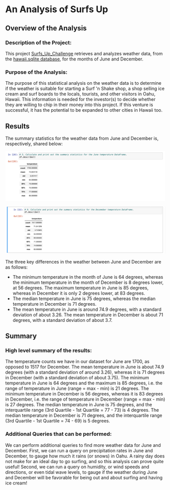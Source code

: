 # An Analysis of Surfs Up

## Overview of the Analysis
### Description of the Project:
This project [Surfs_Up_Challenge](https://github.com/SohaT7/Surfs_Up/blob/main/SurfsUp_Challenge.ipynb) retrieves and analyzes weather data, from the [hawaii.sqlite database](https://github.com/SohaT7/Surfs_Up/blob/main/hawaii.sqlite), for the months of June and December.

### Purpose of the Analysis:
The purpose of this statistical analysis on the weather data is to determine if the weather is suitable for starting a Surf 'n Shake shop, a shop selling ice cream and surf boards to the locals, tourists, and other visitors in Oahu, Hawaii. This information is needed for the investor(s) to decide whether they are willing to chip in their money into this project. If this venture is successful, it has the potential to be expanded to other cities in Hawaii too. 

## Results
The summary statistics for the weather data from June and December is, respectively, shared below:

![June](https://github.com/SohaT7/Surfs_Up/blob/main/Image_June_Temperatures.png)

![December](https://github.com/SohaT7/Surfs_Up/blob/main/Image_December_Temperatures.png)

The three key differences in the weather between June and December are as follows:
- The minimum temperature in the month of June is 64 degrees, whereas the minimum temperature in the month of December is 8 degrees lower, at 56 degrees. The maximum temperature in June is 85 degrees, whereas in December it is only 2 degrees lower, at 83 degrees.
- The median temperature in June is 75 degrees, whereas the median temperature in December is 71 degrees. 
- The mean temperature in June is around 74.9 degrees, with a standard deviation of about 3.26. The mean temperature in December is about 71 degrees, with a standard deviation of about 3.7.

## Summary
### High level summary of the results:
The temperature counts we have in our dataset for June are 1700, as opposed to 1517 for December. The mean temperature in June is about 74.9 degrees (with a standard deviation of around 3.26), whereas it is 71 degrees in December (with a standard deviation of about 3.75). The minimum temperature in June is 64 degrees and the maximum is 85 degrees, i.e. the range of temperature in June (range = max - min) is 21 degrees. The minimum temperature in December is 56 degrees, whereas it is 83 degrees in December, i.e. the range of temperature in December (range = max - min) is 27 degrees. The median temperature in June is 75 degrees, and the interquartile range (3rd Quartile - 1st Quartile = 77 - 73) is 4 degrees. The median temperature in December is 71 degrees, and the interquartile range (3rd Quartile - 1st Quartile = 74 - 69) is 5 degrees. 

### Additional Queries that can be performed:
We can perform additional queries to find more weather data for June and December. 
First, we can run a query on precipitation rates in June and December, to gauge how much it rains (or snows) in Oahu. A rainy day does not make for an ideal day to go surfing, and so this analysis can prove quite useful! 
Second, we can run a query on humidity, or wind speeds and directions, or even tidal wave levels, to gauge if the weather during June and December will be favorable for being out and about surfing and having ice cream!
